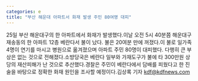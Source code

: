 ```yaml
---
categories: e
title: "부산 해운대 아파트서 화재 발생 주민 80여명 대피"
---
```

25일 부산 해운대구의 한 아파트에서 화재가 발생했다.이날 오전 5시 40분쯤 해운대구 재송동의 한 아파트 12층 베란다서 불이 났다. 불은 20여분 만에 꺼졌다.이 불로 일가족 4명이 연기를 마시고 병원으로 옮겨졌으며 아파트 주민 80명이 대피했다. 다행히 큰 부상은 없는 것으로 전해졌다.소방당국은 베란다 일부와 가재도구가 불에 타 300만원 상당의 재산피해가 난 것으로 추산했다.경찰은 주민이 베란다에서 담배를 피웠다고 한 진술을 바탕으로 정확한 화재 원인을 조사할 예정이다.김상록 기자 kdf@kdfnews.com